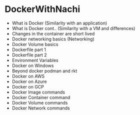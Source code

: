 # DockerWithNachi

 * What is Docker (Similarity with an application)
 * What is Docker cont.. (Similarity with a VM and differences)
 * Changes in the container are short lived 
 * Docker networking basics (Networking)
 * Docker Volume basics
 * Dockerfile part 1
 * Dockerfile part 2
 * Environment Variables
 * Docker on Windows
 * Beyond docker podman and rkt
 * Docker on AWS
 * Docker on Azure
 * Docker on GCP
 * Docker Image commands
 * Docker Container command
 * Docker Volume commands
 * Docker Network commands
